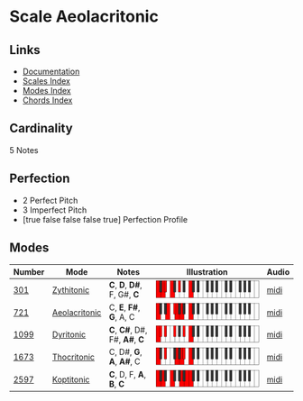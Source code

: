# Scale Aeolacritonic

## Links

- [Documentation](README.md)
- [Scales Index](Scales.md)
- [Modes Index](Modes.md)
- [Chords Index](Chords.md)

## Cardinality

5 Notes

## Perfection

- 2 Perfect Pitch
- 3 Imperfect Pitch
- [true false false false true] Perfection Profile

## Modes

| Number | Mode | Notes | Illustration | Audio |
|--------|------|-------|--------------|-------|
| [301](https://ianring.com/musictheory/scales/301) | [Zythitonic](ModeZythitonic.md) | **C**, **D**, **D#**, F, G#, **C** | ![CNaturalZythitonic](ModeCNaturalZythitonic.png) | [midi](https://github.com/edipermadi/music/blob/main/docs/ModeCNaturalZythitonic.mid?raw=true) | 
| [721](https://ianring.com/musictheory/scales/721) | [Aeolacritonic](ModeAeolacritonic.md) | C, **E**, **F#**, **G**, A, C | ![CNaturalAeolacritonic](ModeCNaturalAeolacritonic.png) | [midi](https://github.com/edipermadi/music/blob/main/docs/ModeCNaturalAeolacritonic.mid?raw=true) | 
| [1099](https://ianring.com/musictheory/scales/1099) | [Dyritonic](ModeDyritonic.md) | **C**, **C#**, D#, F#, **A#**, **C** | ![CNaturalDyritonic](ModeCNaturalDyritonic.png) | [midi](https://github.com/edipermadi/music/blob/main/docs/ModeCNaturalDyritonic.mid?raw=true) | 
| [1673](https://ianring.com/musictheory/scales/1673) | [Thocritonic](ModeThocritonic.md) | C, D#, **G**, **A**, **A#**, C | ![CNaturalThocritonic](ModeCNaturalThocritonic.png) | [midi](https://github.com/edipermadi/music/blob/main/docs/ModeCNaturalThocritonic.mid?raw=true) | 
| [2597](https://ianring.com/musictheory/scales/2597) | [Koptitonic](ModeKoptitonic.md) | **C**, D, F, **A**, **B**, **C** | ![CNaturalKoptitonic](ModeCNaturalKoptitonic.png) | [midi](https://github.com/edipermadi/music/blob/main/docs/ModeCNaturalKoptitonic.mid?raw=true) | 
